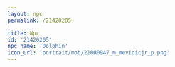 ```yaml
---
layout: npc
permalink: /21420205

title: Npc
id: '21420205'
npc_name: 'Dolphin'
icon_url: 'portrait/mob/21000947_m_mevidicjr_p.png'
---
```

